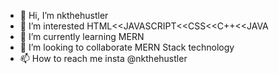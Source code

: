 - 👋 Hi, I’m nkthehustler
- 👀 I’m interested HTML<<JAVASCRIPT<<CSS<<C++<<JAVA
- 🌱 I’m currently learning MERN
- 💞️ I’m looking to collaborate MERN Stack technology
- 📫 How to reach me insta @nkthehustler

<!---
nkthehustler/nkthehustler is a ✨ special ✨ repository because its `README.md` (this file) appears on your GitHub profile.
You can click the Preview link to take a look at your changes.
--->
